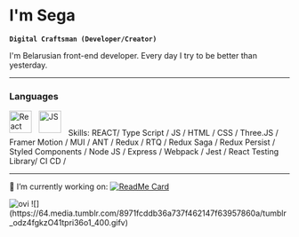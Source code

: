 # I'm Sega

**`Digital Craftsman (Developer/Creator)`**

I'm Belarusian front-end developer. Every day I try to be better than yesterday.
* * *

### Languages
<img align="left" alt="React" width="40px" style="padding-right:10px" src="https://upload.wikimedia.org/wikipedia/commons/thumb/a/a7/React-icon.svg/512px-React-icon.svg.png?20220125121207"/>
<img align="left" alt="JS" width="40px" style="padding-right:10px" src="https://www.freepnglogos.com/uploads/javascript-png/javascript-logo-transparent-logo-javascript-images-3.png"/>

<br/>

Skills: REACT/ Type Script / JS / HTML / CSS / Three.JS / Framer Motion / MUI / ANT / Redux / RTQ / Redux Saga / Redux Persist / Styled Components / Node JS / Express / Webpack / Jest / React Testing Library/ CI CD / 
* * *
🔭 I’m currently working on:
[![ReadMe Card](https://github-readme-stats.vercel.app/api/pin/?username=Segacnd&repo=perfect-todo)](https://github.com/Segacnd/perfect-todo) 

<img src="https://github-readme-stats.vercel.app/api/top-langs?username=Segacnd&show_icons=true&locale=en&layout=compact&theme=chartreuse-dark" alt="ovi" />
![](https://64.media.tumblr.com/8971fcddb36a737f462147f63957860a/tumblr_odz4fgkzO41tpri36o1_400.gifv)
